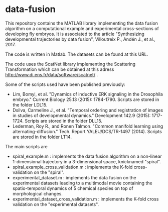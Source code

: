 # data-fusion
This repository contains the MATLAB library implementing the data fusion algorithm on a computational example and experimental cross-sections of developing fly embryos. It is associated to the article "Synthesizing developmental trajectories by data fusion", Villoutreix P., Andén J., et al., 2017.

The code is written in Matlab. The datasets can be found at this URL. 

The code uses the ScatNet library implementing the Scattering Transformation which can be obtained at this adress http://www.di.ens.fr/data/software/scatnet/ .

Some of the scripts used have been published previously:
- Lim, Bomyi, et al. "Dynamics of inductive ERK signaling in the Drosophila embryo." Current Biology 25.13 (2015): 1784-1790.
    Scripts are stored in the folder LDL15.
- Dsilva, Carmeline J., et al. "Temporal ordering and registration of images in studies of developmental dynamics." Development 142.9 (2015): 1717-1724.
    Scripts are stored in the folder DLL15.
- Lederman, Roy R., and Ronen Talmon. "Common manifold learning using alternating-diffusion."  Tech. Report YALEU/DCS/TR-1497 (2014).
    Scripts are stored in the folder LT14.
    
The main scripts are 
- spiral_example.m : implements the data fusion algorithm on a non-linear 1-dimensional trajectory in a 3-dimensional space, knicknamed "spiral".
- spiral_example_cross_validation.m : implements the K-fold cross-validation on the "spiral".
- experimental_dataset.m : implements the data fusion on the experimental datasets leading to a multimodal movie containing the spatio-temporal dynamics of 5 chemical species on top of morphological changes.
- experimental_dataset_cross_validation.m : implements the K-fold cross validation on the "experimental datasets".
